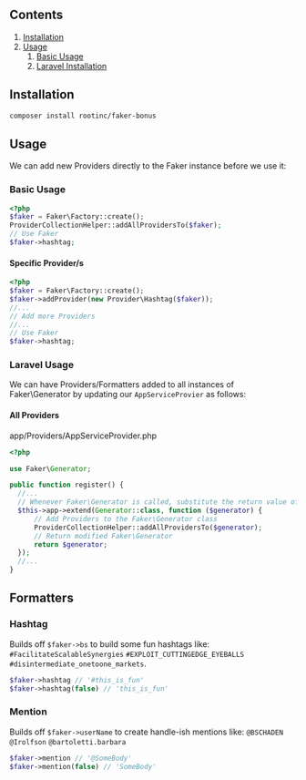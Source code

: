 ## Contents
1. [Installation](#installation) 
1. [Usage](#basic-usage) 
    1. [Basic Usage](#basic-usage) 
    1. [Laravel Installation](#laravel-usage) 

## Installation

```bash
composer install rootinc/faker-bonus
```

## Usage

We can add new Providers directly to the Faker instance before we use it:
### Basic Usage

```php
<?php
$faker = Faker\Factory::create();
ProviderCollectionHelper::addAllProvidersTo($faker);
// Use Faker
$faker->hashtag;
```

#### Specific Provider/s
```php
<?php
$faker = Faker\Factory::create();
$faker->addProvider(new Provider\Hashtag($faker));
//...
// Add more Providers 
//...
// Use Faker
$faker->hashtag;
```

### Laravel Usage

We can have Providers/Formatters added to all instances of Faker\Generator by updating our `AppServiceProvier` as follows:

#### All Providers

app/Providers/AppServiceProvider.php
```php
<?php

use Faker\Generator;

public function register() {
  //...
  // Whenever Faker\Generator is called, substitute the return value of this block
  $this->app->extend(Generator::class, function ($generator) {
      // Add Providers to the Faker\Generator class
      ProviderCollectionHelper::addAllProvidersTo($generator);
      // Return modified Faker\Generator
      return $generator;
  });
  //...
}
```

## Formatters

### Hashtag

Builds off `$faker->bs` to build some fun hashtags like: `#FacilitateScalableSynergies` `#EXPLOIT_CUTTINGEDGE_EYEBALLS` `#disintermediate_onetoone_markets`.

```php
$faker->hashtag // '#this_is_fun'
$faker->hashtag(false) // 'this_is_fun'

```

### Mention

Builds off `$faker->userName` to create handle-ish mentions like: `@BSCHADEN` `@Irolfson` `@bartoletti.barbara`

```php
$faker->mention // '@SomeBody'
$faker->mention(false) // 'SomeBody'

```
